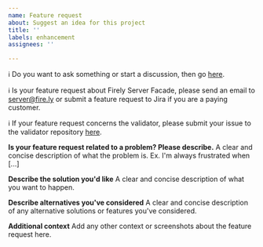 ```yaml
---
name: Feature request
about: Suggest an idea for this project
title: ''
labels: enhancement
assignees: ''

---
```


:information_source: Do you want to ask something or start a discussion, then go [here](https://github.com/FirelyTeam/firely-net-sdk/discussions).

:information_source: Is your feature request about Firely Server Facade, please send an email to [server@fire.ly](mailto:server@fire.ly) or submit a feature request to Jira if you are a paying customer.

:information_source: If your feature request concerns the validator, please submit your issue to the validator repository [here](https://github.com/FirelyTeam/firely-validator-api).

**Is your feature request related to a problem? Please describe.**
A clear and concise description of what the problem is. Ex. I'm always frustrated when [...]


**Describe the solution you'd like**
A clear and concise description of what you want to happen.

**Describe alternatives you've considered**
A clear and concise description of any alternative solutions or features you've considered.

**Additional context**
Add any other context or screenshots about the feature request here.
